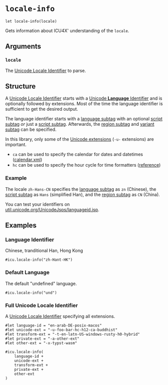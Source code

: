 # `locale-info`

```typst-code
let locale-info(locale)
```

Gets information about ICU4X' understanding of the `locale`.

## Arguments

### `locale`

The [Unicode Locale Identifier] to parse.

## Structure

A [Unicode Locale Identifier] starts with a [Unicode **Language** Identifier](https://unicode.org/reports/tr35/tr35.html#unicode-language-identifier) and is optionally followed by extensions. Most of the time the language identifier is sufficient to get the desired output.

The language identifier starts with a [language subtag] with an optional [script subtag] _or_ just a [script subtag]. Afterwards, the [region subtag] and [variant subtag] can be specified.

In this library, only some of the [Unicode extensions](https://unicode.org/reports/tr35/tr35.html#Key_And_Type_Definitions_) (`-u-` extensions) are important.

- `ca` can be used to specify the calendar for dates and datetimes ([calendar.xml](https://github.com/unicode-org/cldr/blob/main/common/bcp47/calendar.xml))
- `hc` can be used to specify the hour cycle for time formatters ([reference](https://unicode.org/reports/tr35/tr35.html#UnicodeHourCycleIdentifier))

### Example

The locale `zh-Hans-CN` specifies the [language subtag] as `zn` (Chinese), the [script subtag] as `Hans` (simplified Han), and the [region subtag] as `CN` (China).

You can test your identifiers on [util.unicode.org/UnicodeJsps/languageid.jsp](https://util.unicode.org/UnicodeJsps/languageid.jsp?l=en).

## Examples

### Language Identifier

Chinese, tranditional Han, Hong Kong

```typst +preview
#icu.locale-info("zh-Hant-HK")
```

### Default Language

The default "undefined" language.

```typst +preview
#icu.locale-info("und")
```

### Full Unicode Locale Identifier

A [Unicode Locale Identifier] specifying all extensions.

```typst +preview(vertical)
#let language-id = "en-arab-DE-posix-macos"
#let unicode-ext = "-u-foo-bar-hc-h12-ca-buddhist"
#let transform-ext = "-t-en-latn-US-windows-rusty-h0-hybrid"
#let private-ext = "-a-other-ext"
#let other-ext = "-x-typst-wasm"

#icu.locale-info(
    language-id +
    unicode-ext +
    transform-ext +
    private-ext +
    other-ext
)
```

[Unicode Locale Identifier]: https://unicode.org/reports/tr35/tr35.html#Unicode_locale_identifier
[language subtag]: https://unicode.org/reports/tr35/tr35.html#unicode_language_subtag_validity
[script subtag]: https://unicode.org/reports/tr35/tr35.html#unicode_script_subtag_validity
[region subtag]: https://unicode.org/reports/tr35/tr35.html#unicode_region_subtag_validity
[variant subtag]: https://unicode.org/reports/tr35/tr35.html#unicode_variant_subtag_validity
